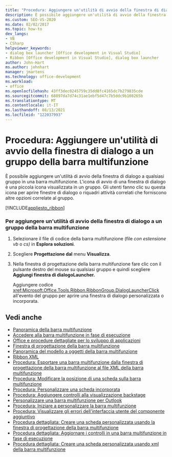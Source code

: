 ```yaml
---
title: "Procedura: Aggiungere un'utilità di avvio della finestra di dialogo a un gruppo della barra multifunzione"
description: È possibile aggiungere un'utilità di avvio della finestra di dialogo a qualsiasi gruppo di una barra multifunzione in grado di aprire finestre di dialogo o riquadri attività correlati che forniscono altre opzioni correlate al gruppo.
ms.custom: SEO-VS-2020
ms.date: 02/02/2017
ms.topic: how-to
dev_langs:
- VB
- CSharp
helpviewer_keywords:
- dialog box launcher [Office development in Visual Studio]
- Ribbon [Office development in Visual Studio], dialog box launcher
author: John-Hart
ms.author: johnhart
manager: jmartens
ms.technology: office-development
ms.workload:
- office
ms.openlocfilehash: 43ff3dec0245759c35dd8fc4165dc7b279835cde
ms.sourcegitcommit: 68897da7d74c31ae1ebf5d47c7b5ddc9b108265b
ms.translationtype: MT
ms.contentlocale: it-IT
ms.lasthandoff: 08/13/2021
ms.locfileid: "122037993"
---
```

# <a name="how-to-add-a-dialog-box-launcher-to-a-ribbon-group"></a>Procedura: Aggiungere un'utilità di avvio della finestra di dialogo a un gruppo della barra multifunzione
  È possibile aggiungere un'utilità di avvio della finestra di dialogo a qualsiasi gruppo in una barra multifunzione. L'icona di avvio di una finestra di dialogo è una piccola icona visualizzata in un gruppo. Gli utenti fanno clic su questa icona per aprire finestre di dialogo o riquadri attività correlati che forniscono altre opzioni correlate al gruppo.

 [!INCLUDE[appliesto_ribbon](../vsto/includes/appliesto-ribbon-md.md)]

### <a name="to-add-a-dialog-box-launcher-to-a-ribbon-group"></a>Per aggiungere un'utilità di avvio della finestra di dialogo a un gruppo della barra multifunzione

1. Selezionare il file di codice della barra multifunzione (file *con estensione vb* o *cs)* in **Esplora soluzioni**.

2. Scegliere **Progettazione dal** menu **Visualizza**.

3. Nella finestra di progettazione della barra multifunzione fare clic con il pulsante destro del mouse su qualsiasi gruppo e quindi scegliere **Aggiungi finestra di dialogoLauncher.**

     Aggiungere codice <xref:Microsoft.Office.Tools.Ribbon.RibbonGroup.DialogLauncherClick> all'evento del gruppo per aprire una finestra di dialogo personalizzata o incorporata.

## <a name="see-also"></a>Vedi anche
- [Panoramica della barra multifunzione](../vsto/ribbon-overview.md)
- [Accedere alla barra multifunzione in fase di esecuzione](../vsto/accessing-the-ribbon-at-run-time.md)
- [Office e procedure dettagliate per lo sviluppo di applicazioni](../vsto/office-development-samples-and-walkthroughs.md)
- [Finestra di progettazione della barra multifunzione](../vsto/ribbon-designer.md)
- [Panoramica del modello a oggetti della barra multifunzione](../vsto/ribbon-object-model-overview.md)
- [Ribbon XML](../vsto/ribbon-xml.md)
- [Procedura: Esportare una barra multifunzione dalla finestra di progettazione della barra multifunzione al file XML della barra multifunzione](../vsto/how-to-export-a-ribbon-from-the-ribbon-designer-to-ribbon-xml.md)
- [Procedura: Modificare la posizione di una scheda sulla barra multifunzione](../vsto/how-to-change-the-position-of-a-tab-on-the-ribbon.md)
- [Procedura: Personalizzare una scheda incorporata](../vsto/how-to-customize-a-built-in-tab.md)
- [Procedura: Aggiungere controlli alla visualizzazione backstage](../vsto/how-to-add-controls-to-the-backstage-view.md)
- [Personalizzare una barra multifunzione per Outlook](../vsto/customizing-a-ribbon-for-outlook.md)
- [Procedura: Iniziare a personalizzare la barra multifunzione](../vsto/how-to-get-started-customizing-the-ribbon.md)
- [Procedura: Visualizzare gli errori dell'interfaccia utente del componente aggiuntivo](../vsto/how-to-show-add-in-user-interface-errors.md)
- [Procedura dettagliata: Creare una scheda personalizzata usando la finestra di progettazione della barra multifunzione](../vsto/walkthrough-creating-a-custom-tab-by-using-the-ribbon-designer.md)
- [Procedura dettagliata: Aggiornare i controlli in una barra multifunzione in fase di esecuzione](../vsto/walkthrough-updating-the-controls-on-a-ribbon-at-run-time.md)
- [Procedura dettagliata: Creare una scheda personalizzata usando xml della barra multifunzione](../vsto/walkthrough-creating-a-custom-tab-by-using-ribbon-xml.md)
